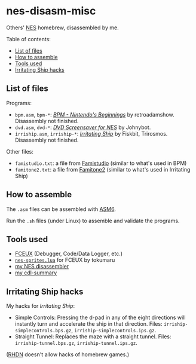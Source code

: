 # nes-disasm-misc
Others' [NES](https://en.wikipedia.org/wiki/Nintendo_Entertainment_System) homebrew, disassembled by me.

Table of contents:
* [List of files](#list-of-files)
* [How to assemble](#how-to-assemble)
* [Tools used](#tools-used)
* [Irritating Ship hacks](#irritating-ship-hacks)

## List of files
Programs:
* `bpm.asm`, `bpm-*`: *[BPM - Nintendo's Beginnings](https://retroadamshow.itch.io/bpm-nintendos-beginnings)* by retroadamshow. Disassembly not finished.
* `dvd.asm`, `dvd-*`: *[DVD Screensaver for NES](https://johnybot.itch.io/nes-dvd-screensaver)* by Johnybot.
* `irriship.asm`, `irriship-*`: *[Irritating Ship](https://fiskbit.itch.io/irritating-ship)* by Fiskbit, Trirosmos. Disassembly not finished.

Other files:
* `famistudio.txt`: a file from [Famistudio](https://github.com/BleuBleu/FamiStudio) (similar to what's used in BPM)
* `famitone2.txt`: a file from [Famitone2](https://shiru.untergrund.net/code.shtml) (similar to what's used in Irritating Ship)

## How to assemble
The `.asm` files can be assembled with [ASM6](https://www.romhacking.net/utilities/674/).

Run the `.sh` files (under Linux) to assemble and validate the programs.

## Tools used
* [FCEUX](https://fceux.com/web/home.html) (Debugger, Code/Data Logger, etc.)
* [`nes-sprites.lua`](https://forums.nesdev.org/viewtopic.php?f=2&t=13255) for FCEUX by tokumaru
* [my NES disassembler](https://github.com/qalle2/nes-disasm)
* [my cdl-summary](https://github.com/qalle2/cdl-summary)

## Irritating Ship hacks
My hacks for *Irritating Ship*:
* Simple Controls: Pressing the d-pad in any of the eight directions will
instantly turn and accelerate the ship in that direction. Files:
`irriship-simplecontrols.bps.gz`, `irriship-simplecontrols.ips.gz`.
* Straight Tunnel: Replaces the maze with a straight tunnel. Files:
`irriship-tunnel.bps.gz`, `irriship-tunnel.ips.gz`.

([RHDN](https://www.romhacking.net) doesn't allow hacks of homebrew games.)
